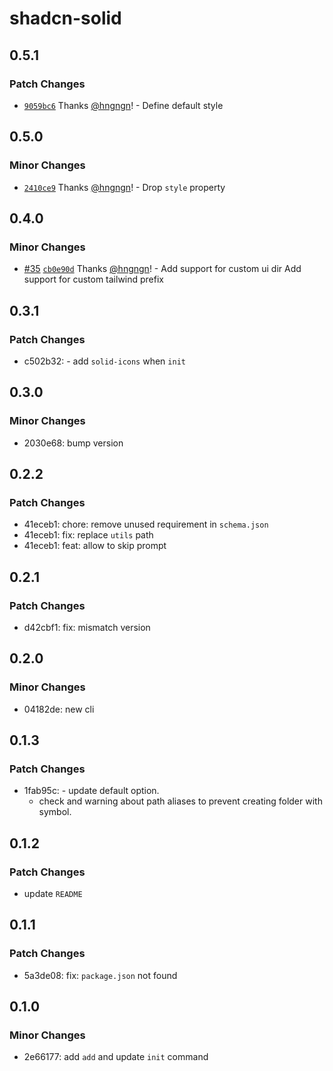 # shadcn-solid

## 0.5.1

### Patch Changes

-   [`9059bc6`](https://github.com/hngngn/shadcn-solid/commit/9059bc600d0327ed9a3a4dba64fd91e6d0277d9a) Thanks [@hngngn](https://github.com/hngngn)! - Define default style

## 0.5.0

### Minor Changes

-   [`2410ce9`](https://github.com/hngngn/shadcn-solid/commit/2410ce939857cb63b9c6d1891969b5da2064caa9) Thanks [@hngngn](https://github.com/hngngn)! - Drop `style` property

## 0.4.0

### Minor Changes

-   [#35](https://github.com/hngngn/shadcn-solid/pull/35) [`cb0e90d`](https://github.com/hngngn/shadcn-solid/commit/cb0e90da855b5cfd91725cc7e2b08e331beb877c) Thanks [@hngngn](https://github.com/hngngn)! - Add support for custom ui dir
    Add support for custom tailwind prefix

## 0.3.1

### Patch Changes

-   c502b32: - add `solid-icons` when `init`

## 0.3.0

### Minor Changes

-   2030e68: bump version

## 0.2.2

### Patch Changes

-   41eceb1: chore: remove unused requirement in `schema.json`
-   41eceb1: fix: replace `utils` path
-   41eceb1: feat: allow to skip prompt

## 0.2.1

### Patch Changes

-   d42cbf1: fix: mismatch version

## 0.2.0

### Minor Changes

-   04182de: new cli

## 0.1.3

### Patch Changes

-   1fab95c: - update default option.
    -   check and warning about path aliases to prevent creating folder with symbol.

## 0.1.2

### Patch Changes

-   update `README`

## 0.1.1

### Patch Changes

-   5a3de08: fix: `package.json` not found

## 0.1.0

### Minor Changes

-   2e66177: add `add` and update `init` command

